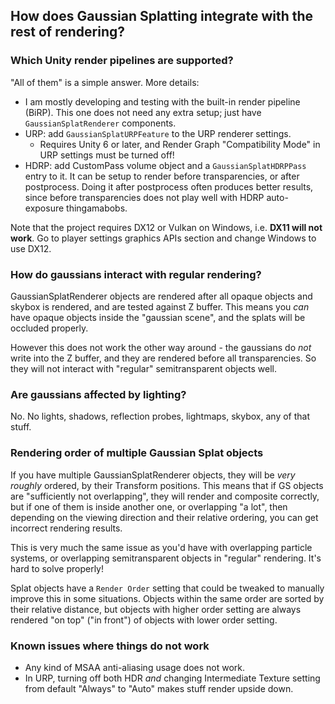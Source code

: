 ## How does Gaussian Splatting integrate with the rest of rendering?

### Which Unity render pipelines are supported?

"All of them" is a simple answer. More details:
- I am mostly developing and testing with the built-in render pipeline (BiRP). This one does not need any extra setup;
  just have `GaussianSplatRenderer` components.
- URP: add `GaussianSplatURPFeature` to the URP renderer settings.
  - Requires Unity 6 or later, and Render Graph "Compatibility Mode" in URP settings must be turned off!
- HDRP: add CustomPass volume object and a `GaussianSplatHDRPPass` entry to it. It can be setup to render before transparencies,
  or after postprocess. Doing it after postprocess often produces better results, since before transparencies does not play well
  with HDRP auto-exposure thingamabobs.

Note that the project requires DX12 or Vulkan on Windows, i.e. **DX11 will not work**. Go to player settings graphics APIs
section and change Windows to use DX12.

### How do gaussians interact with regular rendering?

GaussianSplatRenderer objects are rendered after all opaque objects and skybox is rendered, and are tested against Z buffer.
This means you _can_ have opaque objects inside the "gaussian scene", and the splats will be occluded properly.

However this does not work the other way around - the gaussians do _not_ write into the Z buffer, and they are rendered before
all transparencies. So they will not interact with "regular" semitransparent objects well.

### Are gaussians affected by lighting?

No. No lights, shadows, reflection probes, lightmaps, skybox, any of that stuff.

### Rendering order of multiple Gaussian Splat objects

If you have multiple GaussianSplatRenderer objects, they will be _very roughly_ ordered, by their Transform positions.
This means that if GS objects are "sufficiently not overlapping", they will render and composite correctly, but if one of them
is inside another one, or overlapping "a lot", then depending on the viewing direction and their relative ordering, you can
get incorrect rendering results.

This is very much the same issue as you'd have with overlapping particle systems, or overlapping semitransparent objects in "regular"
rendering. It's hard to solve properly!

Splat objects have a `Render Order` setting that could be tweaked to manually improve this in some situations. Objects within
the same order are sorted by their relative distance, but objects with higher order setting are always rendered "on top" ("in front")
of objects with lower order setting.

### Known issues where things do not work

- Any kind of MSAA anti-aliasing usage does not work.
- In URP, turning off both HDR _and_ changing Intermediate Texture setting
  from default "Always" to "Auto" makes stuff render upside down.
